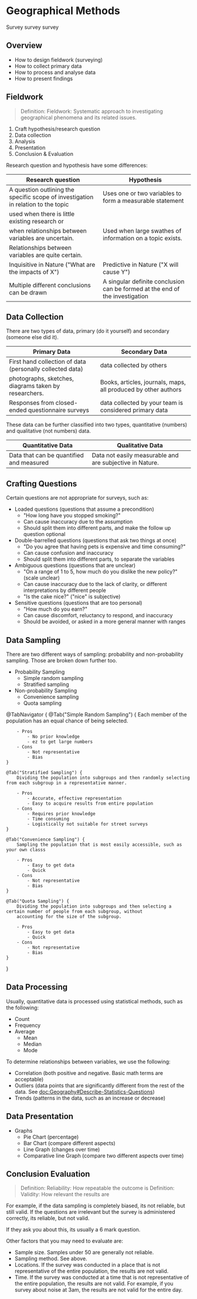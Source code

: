 # Geographical Methods

Survey survey survey

## Overview

- How to design fieldwork (surveying)
- How to collect primary data
- How to process and analyse data
- How to present findings

## Fieldwork

> Definition: Fieldwork: Systematic approach to investigating geographical phenomena and its related issues. 

1. Craft hypothesis/research question
2. Data collection
3. Analysis
4. Presentation
5. Conclusion & Evaluation

Research question and hypothesis have some differences:

| Research question | Hypothesis |
| --- | --- |
| A question outlining the specific scope of investigation in relation to the topic | Uses one or two variables to form a measurable statement |
| used when there is little existing research or 
when relationships between variables are uncertain.  | Used when large swathes of information on a topic exists. 
Relationships between variables are quite certain.  |
| Inquisitive in Nature ("What are the impacts of X") | Predictive in Nature ("X will cause Y") |
| Multiple different conclusions can be drawn | A singular definite conclusion can be formed at the end of the investigation |

## Data Collection

There are two types of data, primary (do it yourself) and secondary (someone else did it).

| Primary Data | Secondary Data |
| --- | --- |
| First hand collection of data (personally collected data) | data collected by others |
| photographs, sketches, diagrams taken by researchers.  | Books, articles, journals, maps, all produced by other authors |
| Responses from closed-ended questionnaire surveys | data collected by your team is considered primary data |

These data can be further classified into two types, quantitative (numbers) and qualitative (not numbers) data.

| Quantitative Data | Qualitative Data |
| --- | --- |
| Data that can be quantified and measured | Data not easily measurable and are subjective in Nature.  |

## Crafting Questions

Certain questions are not appropriate for surveys, such as:
- Loaded questions (questions that assume a precondition)
    - "How long have you stopped smoking?"
    - Can cause inaccuracy due to the assumption
    - Should split them into different parts, and make the follow up question optional
- Double-barrelled questions (questions that ask two things at once)
    - "Do you agree that having pets is expensive and time consuming?"
    - Can cause confusion and inaccuracy
    - Should split them into different parts, to separate the variables
- Ambiguous questions (questions that are unclear)
    - "On a range of 1 to 5, how much do you dislike the new policy?" (scale unclear)
    - Can cause inaccuracy due to the lack of clarity, or different interpretations by different people
    - "Is the cake nice?" ("nice" is subjective)
- Sensitive questions (questions that are too personal)
    - "How much do you earn?"
    - Can cause discomfort, reluctancy to respond, and inaccuracy
    - Should be avoided, or asked in a more general manner with ranges

## Data Sampling

There are two different ways of sampling: probability and non-probability sampling. Those are broken down further too.

- Probability Sampling
    - Simple random sampling
    - Stratified sampling
- Non-probability Sampling
    - Convenience sampling
    - Quota sampling

@TabNavigator {
    @Tab("Simple Random Sampling") {
        Each member of the population has an equal chance of being selected.
            
        - Pros
            - No prior knowledge
            - ez to get large numbers
        - Cons
            - Not representative
            - Bias
    }

    @Tab("Stratified Sampling") {
        Dividing the population into subgroups and then randomly selecting from each subgroup in a representative manner.

        - Pros
            - Accurate, effective representation
            - Easy to acquire results from entire population
        - Cons
            - Requires prior knowledge
            - Time consuming
            - Logistically not suitable for street surveys
    }

    @Tab("Convenience Sampling") {
        Sampling the population that is most easily accessible, such as your own classs

        - Pros
            - Easy to get data
            - Quick
        - Cons
            - Not representative
            - Bias
    }

    @Tab("Quota Sampling") {
        Dividing the population into subgroups and then selecting a certain number of people from each subgroup, without 
        accounting for the size of the subgroup.
        
        - Pros
            - Easy to get data
            - Quick
        - Cons
            - Not representative
            - Bias
    }
}

## Data Processing

Usually, quantitative data is processed using statistical methods, such as the following:
- Count
- Frequency
- Average
    - Mean
    - Median
    - Mode

To determine relationships between variables, we use the following:
- Correlation (both positive and negative. Basic math terms are acceptable)
- Outliers (data points that are significantly different from the rest of the data. See 
<doc:Geography#Describe-Statistics-Questions>)
- Trends (patterns in the data, such as an increase or decrease)

## Data Presentation

- Graphs
    - Pie Chart (percentage)
    - Bar Chart (compare different aspects)
    - Line Graph (changes over time)
    - Comparative line Graph (compare two different aspects over time)

## Conclusion Evaluation

> Definition: Reliability: How repeatable the outcome is
> Definition: Validity: How relevant the results are

For example, if the data sampling is completely biased, its not reliable, but still valid. If the questions are 
irrelevant but the survey is administered correctly, its reliable, but not valid.

If they ask you about this, its usually a 6 mark question.

Other factors that you may need to evaluate are:
- Sample size. Samples under 50 are generally not reliable.
- Sampling method. See above.
- Locations. If the survey was conducted in a place that is not representative of the entire population, the results are
not valid.
- Time. If the survey was conducted at a time that is not representative of the entire population, the results are not 
valid. For example, if you survey about noise at 3am, the results are not valid for the entire day.
